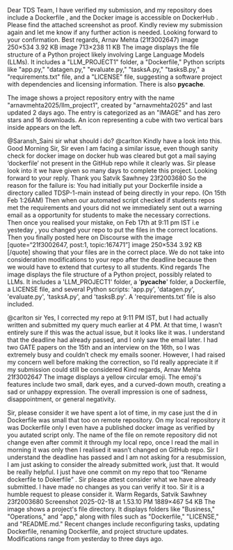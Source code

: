 Dear TDS Team, I have verified my submission, and my repository does include a Dockerfile , and the Docker image is accessible on DockerHub . Please find the attached screenshot as proof. Kindly review my submission again and let me know if any further action is needed. Looking forward to your confirmation. Best regards, Arnav Mehta (21f3002647) image 250×534 3.92 KB image 713×238 11 KB
The image displays the file structure of a Python project likely involving Large Language Models (LLMs). It includes a "LLM_PROJECT1" folder, a "Dockerfile," Python scripts like "app.py," "datagen.py," "evaluate.py," "tasksA.py," "tasksB.py," a "requirements.txt" file, and a "LICENSE" file, suggesting a software project with dependencies and licensing information. There is also __pycache__.

The image shows a project repository entry with the name "arnavmehta2025/llm_project1", created by "arnavmehta2025" and last updated 2 days ago. The entry is categorized as an "IMAGE" and has zero stars and 16 downloads. An icon representing a cube with two vertical bars inside appears on the left.

@Saransh_Saini sir what should i do?
@carlton Kindly have a look into this.
Good Morning Sir, Sir even I am facing a similar issue, even though sanity check for docker image on docker hub was cleared but got a mail saying ‘dockerfile’ not present in the GitHub repo while it clearly was. Sir please look into it we have given so many days to complete this project. Looking forward to your reply. Thank you Satvik Sawhney 23f2003680
So the reason for the failure is: You had initially put your Dockerfile inside a directory called TDSP-1-main instead of being directly in your repo. (On 15th Feb 1:26AM) Then when our automated script checked if students repos met the requirements and yours did not we immediately sent out a warning email as a opportunity for students to make the necessary corrections. Then once you realised your mistake, on Feb 17th at 9:11 pm IST i.e yesteday , you changed your repo to put the files in the correct locations. Then you finally posted here on Discourse with the image [quote=“21f3002647, post:1, topic:167471”] image 250×534 3.92 KB [/quote] showing that your files are in the correct place. We do not take into consideration modifications to your repo after the deadline because then we would have to extend that curtesy to all students. Kind regards
The image displays the file structure of a Python project, possibly related to LLMs. It includes a 'LLM_PROJECT1' folder, a '__pycache__' folder, a Dockerfile, a LICENSE file, and several Python scripts: 'app.py', 'datagen.py', 'evaluate.py', 'tasksA.py', and 'tasksB.py'.  A 'requirements.txt' file is also included.

@carlton sir Yes, I corrected my repo at 9:11 PM IST, but I had actually written and submitted my query much earlier at 4 PM. At that time, I wasn’t entirely sure if this was the actual issue, but it looks like it was. I understand that the deadline had already passed, and I only saw the email later. I had two GATE papers on the 15th and an interview on the 16th, so I was extremely busy and couldn’t check my emails sooner. However, I had raised my concern well before making the correction, so I’d really appreciate it if my submission could still be considered Kind regards, Arnav Mehta 21f3002647
The image displays a yellow circular emoji. The emoji's features include two small, dark eyes, and a curved-down mouth, creating a sad or unhappy expression. The overall impression is one of sadness, disappointment, or general negativity.

Sir, please consider it we have spent a lot of time, in my case just the d in Dockerfile was small that too on remote repository. On my local repository it was Dockerfile only I even have a published docker image as verified by you autated script only. The name of the file on remote repository did not change even after commit it through my local repo, once I read the mail in morning it was only then I realised it wasn’t changed on GitHub repo. Sir I understand the deadline has passed and I am not asking for a resubmission, I am just asking to consider the already submitted work, just that. It would be really helpful. I just have one commit on my repo that too “Rename dockerfile to Dokerfile” . Sir please attest consider what we have already submitted. I have made no changes as you can verify it too. Sir it is a humble request to please consider it. Warm Regards, Satvik Sawhney 23f2003680 Screenshot 2025-02-18 at 1.53.10 PM 1889×467 54 KB
The image shows a project's file directory.  It displays folders like "Business," "Operations," and "app," along with files such as "Dockerfile," "LICENSE," and "README.md." Recent changes include reconfiguring tasks, updating Dockerfile, renaming Dockerfile, and project structure updates. Modifications range from yesterday to three days ago.
